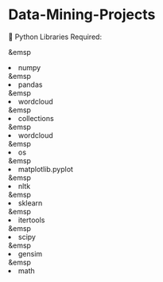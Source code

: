 # Data-Mining-Projects


📁 Python Libraries Required:

&emsp<li>numpy</li>
&emsp<li>pandas</li>
&emsp<li>wordcloud</li>
&emsp<li>collections</li>
&emsp<li>wordcloud</li>
&emsp<li>os</li>
&emsp<li>matplotlib.pyplot</li>
&emsp<li>nltk</li>
&emsp<li>sklearn</li>
&emsp<li>itertools</li>
&emsp<li>scipy</li>
&emsp<li>gensim</li>
&emsp<li>math</li>

